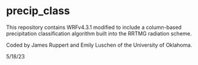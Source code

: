 # precip_class
This repository contains WRFv4.3.1 modified to include a column-based precipitation classification algorithm built into the RRTMG radiation scheme.

Coded by James Ruppert and Emily Luschen of the University of Oklahoma.

5/18/23
